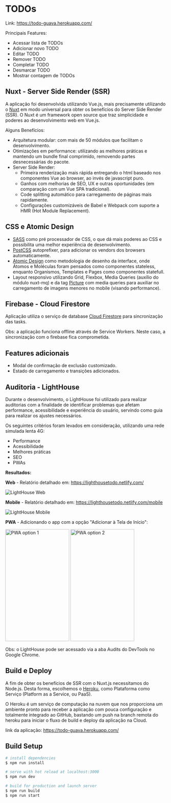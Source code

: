 # TODOs

Link: https://todo-guava.herokuapp.com/

Principais Features:
- Acessar lista de TODOs
- Adicionar novo TODO
- Editar TODO
- Remover TODO
- Completar TODO
- Desmarcar TODO
- Mostrar contagem de TODOs

## Nuxt - Server Side Render (SSR)
A aplicação foi desenvolvida utilizando Vue.js, mais precisamente utilizando o [Nuxt](https://nuxtjs.org/) em modo universal para obter os benefícios do Server Side Render (SSR). O Nuxt é um framework open source que traz simplicidade e poderes ao desenvolvimento web em Vue.js.

Alguns Benefícios: 
- Arquitetura modular: com mais de 50 módulos que facilitam o desenvolvimento.
- Otimizações em performance: utilizando as melhores práticas e mantendo um bundle final comprimido, removendo partes desnecessárias do pacote.
- Server Side Render:
  - Primeira renderização mais rápida entregando o html baseado nos componentes Vue ao browser, ao invés de javascript puro.
  - Ganhos com melhorias de SEO, UX e outras oportunidades (em comparação com um Vue SPA tradicional).
  - Code splitting automático para carregamento de páginas mais rapidamente.
  - Configurações customizáveis de Babel e Webpack com suporte a HMR (Hot Module Replacement).


## CSS e Atomic Design
- [SASS](https://sass-lang.com/) como pré processador de CSS, o que dá mais poderes ao CSS e possibilita uma melhor experiência de desenvolvimento.
- [PostCSS](https://postcss.org/) autoprefixer, para adicionar os vendors dos browsers automaticamente.
- [Atomic Design](https://bradfrost.com/blog/post/atomic-web-design/) como metodologia de desenho da interface, onde Átomos e Moléculas foram pensados como componentes stateless, enquanto Organismos, Templates e Pages como componentes statefull.
- Layout responsivo utilizando Grid, Flexbox, Media Queries (auxílio do módulo nuxt-mq) e da tag [Picture](https://developer.mozilla.org/pt-BR/docs/Web/HTML/Element/picture) com media queries para auxiliar no carregamento de imagens menores no mobile (visando performance).


## Firebase - Cloud Firestore
Aplicação utiliza o serviço de database [Cloud Firestore](https://firebase.google.com/docs/firestore) para sincronização das tasks.

Obs: a aplicação funciona offline através de Service Workers. Neste caso, a sincronização com o firebase fica comprometida.

## Features adicionais
- Modal de confirmação de exclusão customizado.
- Estado de carregamento e transições adicionados.

## Auditoria - LightHouse 
Durante o desenvolvimento, o LightHouse foi utilizado para realizar auditorias com a finalidade de identificar problemas que afetam performance, acessibilidade e experiência do usuário, servindo como guia para realizar os ajustes necessários.

Os seguintes critérios foram levados em consideração, utilizando uma rede simulada lenta 4G:

- Performance
- Acessibilidade
- Melhores práticas
- SEO
- PWAs

<b>Resultados:</b>

<b>Web</b> - Relatório detalhado em: https://lighthousetodo.netlify.com/

![LightHouse Web](https://lighthousetodo.netlify.com/img/web.png)

<b>Mobile</b> - Relatório detalhado em: https://lighthousetodo.netlify.com/mobile

![LightHouse Mobile](https://lighthousetodo.netlify.com/img/mobile.png)


<b>PWA</b> - Adicionando o app com a opção "Adicionar à Tela de Início":

<p align="left">
  <img src="https://lighthousetodo.netlify.com/img/pwa1.png" alt="PWA option 1" width="200" height="350">
  <img src="https://lighthousetodo.netlify.com/img/pwa2.png" alt="PWA option 2" width="200" height="350">
</p>

Obs: o LightHouse pode ser acessado via a aba Audits do DevTools no Google Chrome.

## Build e Deploy 
A fim de obter os benefícios de SSR com o Nuxt.js necessitamos do Node.js. Desta forma, escolhemos o [Heroku](https://www.heroku.com/), como Plataforma como Serviço (Platform as a Service, ou PaaS). 

O Heroku é um serviço de computação na nuvem que nos proporciona um ambiente pronto para receber a aplicação com pouca configuração e totalmente integrado ao GitHub, bastando um push na branch remota do heroku para iniciar o fluxo de build e deploy da aplicação na Cloud.

link da aplicação: https://todo-guava.herokuapp.com/

## Build Setup

``` bash
# install dependencies
$ npm run install

# serve with hot reload at localhost:3000
$ npm run dev

# build for production and launch server
$ npm run build
$ npm run start
```
